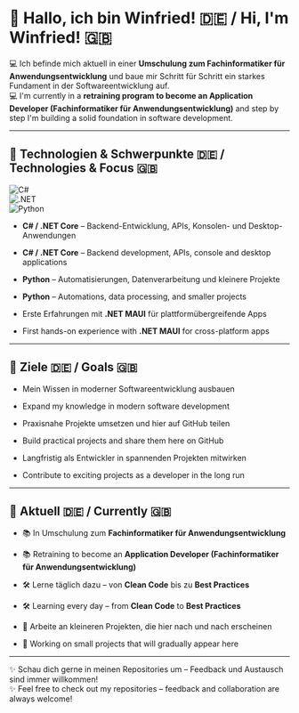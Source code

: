 # 👋 Hallo, ich bin Winfried! 🇩🇪 / Hi, I'm Winfried! 🇬🇧  

💻 Ich befinde mich aktuell in einer **Umschulung zum Fachinformatiker für Anwendungsentwicklung** und baue mir Schritt für Schritt ein starkes Fundament in der Softwareentwicklung auf.  
💻 I'm currently in a **retraining program to become an Application Developer (Fachinformatiker für Anwendungsentwicklung)** and step by step I'm building a solid foundation in software development.  

---

## 🚀 Technologien & Schwerpunkte 🇩🇪 / Technologies & Focus 🇬🇧  

![C#](https://img.shields.io/badge/-C%23-239120?style=for-the-badge&logo=c-sharp&logoColor=white)  
![.NET](https://img.shields.io/badge/-.NET-512BD4?style=for-the-badge&logo=dotnet&logoColor=white)  
![Python](https://img.shields.io/badge/-Python-3776AB?style=for-the-badge&logo=python&logoColor=white)  

- **C# / .NET Core** – Backend-Entwicklung, APIs, Konsolen- und Desktop-Anwendungen  
- **C# / .NET Core** – Backend development, APIs, console and desktop applications  

- **Python** – Automatisierungen, Datenverarbeitung und kleinere Projekte  
- **Python** – Automations, data processing, and smaller projects  

- Erste Erfahrungen mit **.NET MAUI** für plattformübergreifende Apps  
- First hands-on experience with **.NET MAUI** for cross-platform apps  

---

## 🎯 Ziele 🇩🇪 / Goals 🇬🇧  

- Mein Wissen in moderner Softwareentwicklung ausbauen  
- Expand my knowledge in modern software development  

- Praxisnahe Projekte umsetzen und hier auf GitHub teilen  
- Build practical projects and share them here on GitHub  

- Langfristig als Entwickler in spannenden Projekten mitwirken  
- Contribute to exciting projects as a developer in the long run  

---

## 📌 Aktuell 🇩🇪 / Currently 🇬🇧  

- 📚 In Umschulung zum **Fachinformatiker für Anwendungsentwicklung**  
- 📚 Retraining to become an **Application Developer (Fachinformatiker für Anwendungsentwicklung)**  

- 🛠️ Lerne täglich dazu – von **Clean Code** bis zu **Best Practices**  
- 🛠️ Learning every day – from **Clean Code** to **Best Practices**  

- 🚧 Arbeite an kleineren Projekten, die hier nach und nach erscheinen  
- 🚧 Working on small projects that will gradually appear here  

---

✨ Schau dich gerne in meinen Repositories um – Feedback und Austausch sind immer willkommen!  
✨ Feel free to check out my repositories – feedback and collaboration are always welcome!  
